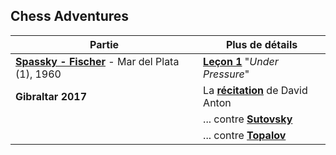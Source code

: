 ## Chess Adventures

| Partie | Plus de détails |
| --- | --- |
| **[Spassky - Fischer][1]** - Mar del Plata (1), 1960 | **[Leçon 1][2]** "*Under Pressure*" |
| **Gibraltar 2017** | La **[récitation](/Gibraltar_2017/Anton.md)** de David Anton |
| &nbsp; | ... contre **[Sutovsky](/Gibraltar_2017/Sutovsky.md)** |
| &nbsp; | ... contre **[Topalov](/Gibraltar_2017/Topalov.md)** |

&nbsp;

[1]: https://bobjr-1.github.io/ChessAdventures/src/Mar_del_Plata_1960_Spassky_Fischer.html
[2]: https://sites.google.com/site/rdchessfra/lesson_01/lesson_01_1
